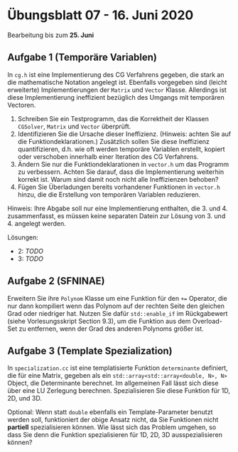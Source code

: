 # Übungsblatt 07 - 16. Juni 2020
Bearbeitung bis zum **25. Juni**

## Aufgabe 1 (Temporäre Variablen)
In `cg.h` ist eine Implementierung des CG Verfahrens gegeben, die stark an die mathematische Notation angelegt ist.
Ebenfalls vorgegeben sind (leicht erweiterte) Implementierungen der `Matrix` und `Vector` Klasse. Allerdings ist
diese Implementierung ineffizient bezüglich des Umgangs mit temporären Vectoren.
1. Schreiben Sie ein Testprogramm, das die Korrektheit der Klassen `CGSolver`, `Matrix` und `Vector` überprüft. 
2. Identifizieren Sie die Ursache dieser Ineffizienz. (Hinweis: achten Sie auf die Funktiondeklarationen.) Zusätzlich
   sollen Sie diese Ineffizienz quantifizieren, d.h. wie oft werden temporäre Variablen erstellt, kopiert oder
   verschoben innerhalb einer Iteration des CG Verfahrens.
3. Ändern Sie nur die Funktiondeklarationen in `vector.h` um das Programm zu verbessern. Achten Sie darauf, dass die
   Implementierung weiterhin korrekt ist. Warum sind damit noch nicht alle Ineffizienzen behoben?
4. Fügen Sie Überladungen bereits vorhandener Funktionen in `vector.h` hinzu, die die Erstellung von temporären Variablen
   reduzieren.

Hinweis: Ihre Abgabe soll nur eine Implementierung enthalten, die 3. und 4. zusammenfasst, es müssen keine separaten
Datein zur Lösung von 3. und 4. angelegt werden.

Lösungen:
- 2: *TODO*
- 3: *TODO*

## Aufgabe 2 (SFNINAE)
Erweitern Sie ihre `Polynom` Klasse um eine Funktion für den `+=` Operator, die nur dann kompiliert wenn das Polynom
auf der rechten Seite den gleichen Grad oder niedriger hat. Nutzen Sie dafür `std::enable_if` im Rückgabewert (siehe Vorlesungsskript Section 9.3), um die Funktion
aus dem Overload-Set zu entfernen, wenn der Grad des anderen Polynoms größer ist.

## Aufgabe 3 (Template Spezialization)
In `specialization.cc` ist eine templatisierte Funktion `determinante` definiert, die für eine Matrix, gegeben als ein
`std::array<std::array<double, N>, N>` Object, die Determinante berechnet. Im allgemeinen Fall lässt sich diese über eine
LU Zerlegung berechnen. Spezialisieren Sie diese Funktion für 1D, 2D, und 3D.

Optional: Wenn statt `double` ebenfalls ein Template-Parameter benutzt
werden soll, funktioniert der obige Ansatz nicht, da Sie Funktionen
nicht **partiell** spezialisieren können. Wie lässt sich das Problem
umgehen, so dass Sie denn die Funktion spezialisieren für 1D, 2D, 3D
ausspezialisieren können?
